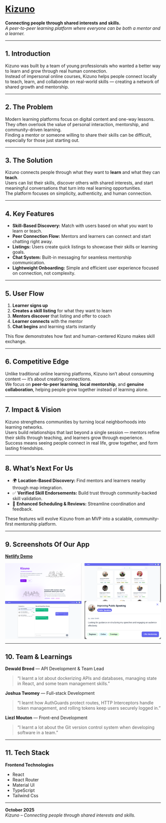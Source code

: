 # [Kizuno](https://kizuno.netlify.app/)

**Connecting people through shared interests and skills.**  
*A peer-to-peer learning platform where everyone can be both a mentor and a learner.*

---

## 1. Introduction
Kizuno was built by a team of young professionals who wanted a better way to learn and grow through real human connection.  
Instead of impersonal online courses, Kizuno helps people connect locally to teach, learn, and collaborate on real-world skills — creating a network of shared growth and mentorship.

---

## 2. The Problem
Modern learning platforms focus on digital content and one-way lessons.  
They often overlook the value of personal interaction, mentorship, and community-driven learning.  
Finding a mentor or someone willing to share their skills can be difficult, especially for those just starting out.

---

## 3. The Solution
Kizuno connects people through what they want to **learn** and what they can **teach**.  
Users can list their skills, discover others with shared interests, and start meaningful conversations that turn into real learning opportunities.  
The platform focuses on simplicity, authenticity, and human connection.

---

## 4. Key Features
- **Skill-Based Discovery:** Match with users based on what you want to learn or teach.  
- **Peer Connection Flow:** Mentors and learners can connect and start chatting right away.  
- **Listings:** Users create quick listings to showcase their skills or learning goals.  
- **Chat System:** Built-in messaging for seamless mentorship communication.  
- **Lightweight Onboarding:** Simple and efficient user experience focused on connection, not complexity.

---

## 5. User Flow
1. **Learner signs up**  
2. **Creates a skill listing** for what they want to learn  
3. **Mentors discover** that listing and offer to coach  
4. **Learner connects** with the mentor  
5. **Chat begins** and learning starts instantly  

This flow demonstrates how fast and human-centered Kizuno makes skill exchange.

---

## 6. Competitive Edge
Unlike traditional online learning platforms, Kizuno isn’t about consuming content — it’s about creating connections.  
We focus on **peer-to-peer learning**, **local mentorship**, and **genuine collaboration**, helping people grow together instead of learning alone.

---

## 7. Impact & Vision
Kizuno strengthens communities by turning local neighborhoods into learning networks.  
Users build relationships that last beyond a single session — mentors refine their skills through teaching, and learners grow through experience.  
Success means seeing people connect in real life, grow together, and form lasting friendships.

---

## 8. What’s Next For Us
- 🌍 **Location-Based Discovery:** Find mentors and learners nearby through map integration.  
- ✅ **Verified Skill Endorsements:** Build trust through community-backed skill validation.  
- 📅 **Enhanced Scheduling & Reviews:** Streamline coordination and feedback.  

These features will evolve Kizuno from an MVP into a scalable, community-first mentorship platform.

---

## 9. Screenshots Of Our App

**[Netlify Demo](https://kizuno.netlify.app/)**

<div style="display: flex; justify-content: space-between; padding: 10; ">
  <img src="UI\skillswap\src\assets\Landing-Page.png" alt="Landing Page" width="49%">
  <img src="UI\skillswap\src\assets\Green Homepage.png" alt="Home Page" width="49%">
</div>

<div style="display: flex; justify-content: space-between; padding: 10;">
  <img src="UI\skillswap\src\assets\Green Connections Page.png" alt="Chat Page" width="49%">
  <img src="UI\skillswap\src\assets\Listing Example.png" alt="Listing Example" width="49%">
</div>

---

## 10. Team & Learnings
**Dewald Breed** — API Development & Team Lead  
> “I learnt a lot about dockerizing APIs and databases, managing state in React, and some team management skills.”

**Joshua Twomey** — Full-stack Development  
> “I learnt how AuthGuards protect routes, HTTP Interceptors handle token management, and rolling tokens keep users securely logged in.”

**Liezl Mouton** — Front-end Development  
> “I learnt a lot about the Git version control system when developing software in a team.”

---

## 11. Tech Stack 

**Frontend Technologies**

- React
- React Router
- Material UI
- TypeScript 
- Tailwind Css


---

**October 2025**  
*Kizuno – Connecting people through shared interests and skills.*

